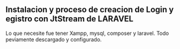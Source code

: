 ## Instalacion y proceso de creacion de Login y egistro con JtStream de LARAVEL
Lo que necesite fue tener Xampp, mysql, composer y laravel. Todo peviamente descargado y configurado.
